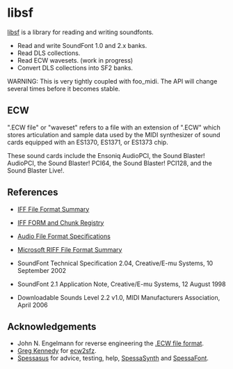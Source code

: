 
# libsf

[libsf](https://github.com/stuerp/libsf) is a library for reading and writing soundfonts.

* Read and write SoundFont 1.0 and 2.x banks.
* Read DLS collections.
* Read ECW wavesets. (work in progress)
* Convert DLS collections into SF2 banks.

WARNING: This is very tightly coupled with foo_midi. The API will change several times before it becomes stable.

## ECW

".ECW file" or "waveset" refers to a file with an extension of ".ECW" which stores articulation and sample data used
by the MIDI synthesizer of sound cards equipped with an ES1370, ES1371, or ES1373 chip.

These sound cards include the Ensoniq AudioPCI, the Sound Blaster! AudioPCI, the Sound Blaster! PCI64, the Sound Blaster! PCI128, and the Sound Blaster Live!.

## References

* [IFF File Format Summary](https://www.fileformat.info/format/iff/egff.htm)
* [IFF FORM and Chunk Registry](https://wiki.amigaos.net/wiki/IFF_FORM_and_Chunk_Registry)
* [Audio File Format Specifications](https://www.mmsp.ece.mcgill.ca/Documents/AudioFormats/WAVE/WAVE.html)

* [Microsoft RIFF File Format Summary](https://www.fileformat.info/format/riff/egff.htm)

* SoundFont Technical Specification 2.04, Creative/E-mu Systems, 10 September 2002
* SoundFont 2.1 Application Note, Creative/E-mu Systems, 12 August 1998
* Downloadable Sounds Level 2.2 v1.0, MIDI Manufacturers Association, April 2006

## Acknowledgements

* John N. Engelmann for reverse engineering the [.ECW file format](http://www.johnnengelmann.com/technology/ecw/index.php).
* [Greg Kennedy](https://greg-kennedy.com/) for [ecw2sfz](https://sourceforge.net/projects/ecw2sfz/).
* [Spessasus](https://github.com/spessasus) for advice, testing, help, [SpessaSynth](https://spessasus.github.io/SpessaSynth/) and [SpessaFont](https://spessasus.github.io/SpessaFont/).
